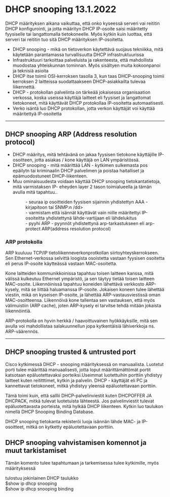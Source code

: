 <h1>DHCP snooping 13.1.2022 </h1>

DHCP määrityksen aikana vaikuttaa, että onko kyseessä serveri vai reititin DHCP konfigurointi, ja jotta määrityn DHCP IP-osoite saisi määritetty fyysiselle tai langattomalla tietokoneelle. Myös kytkin kuin luottaa, että serveri tai reititin tuo sitä DHCP määrityksen IP-osoitetta.  

<ul>
<li> DHCP snooping - mikä on tietoverkon käytettävä suojaus tekniikka, mitä käytetään parantamassa turvallisuutta DHCP infrastruktuurissa </li>

<li> Infrastruktuuri tarkoittaa palveluista ja rakenteesta, että mahdollista muodostaa yhteiskunnan tominnan. Myös sisältyen muita kokoonpanoi ja teknisiä asioita </li>

<li> DHCP itse toimii OSI-kerroksen tasolla 3, kun taas DHCP-snooping toimii kerroksen 2 laitteissa suodattaakseen DHCP-asiakkailta tulevaa liikennettä. </li>

<li>DHCP - protokollan palvelinta on tärkeää jokaisessa organisaation verkossa, koska useissa käyttäjä laitteet eli fyysiset ja langattomat tietokoneet, mitä käyttävät DHCP protokollaa IP-osoitetta automaatisesti. </li>
  
<li>Verko isäntä luo DHCP protokollan, jotta verkon käyttäjät voi käyttää määritettyä IP-osoitetta</li>
  
</ul>

<hr>
<h2>DHCP snooping ARP (Address resolution protocol)</h2>

<ul> 
  <li>DHCP määritys, mitä tehtävänä on jakaa fyysisen tietokone käyttäjille IP-osoitteen, jotta asiakas / kone käyttäjä on LAN ympäristössä.</li>
  <li>DHCP snooping - mitä määrittää LAN - kytkimen sulkemasta pos epäilytn tai kriminaalin DHCP palvelimen ja poistaa haitalliset ja epämuodostuneet DHCP-liikenteen.</li>
  <li>Muu ominaisuudesta voidaan käyttää DHCP snooping tietokantatietoja, mitä varmistaksen IP- eheyden layer 2 tason toimialueella ja tämän avulla mitä tapahtuu..</li>
  <dl>
    <dd>- seuraa ip osoitteiden fyysisen sijainnin yhdistettyn AAA - kirjapitoon tai SNMP:n /dd>
    <dd>- varmistam että isännät käyttävät vain niille määritettyi IP-osoiteitta yhdistettynä lähde-vartijaan eli lähdelukitus </dd>
    <dd>- pyyhi ARP - pyynnöt yhdistettynä arp-tarkastukseen eli arp-protect ARP(address resolution protocol)</dd>
  </dl>
</ul>

<h3>ARP protokolla</h3>
ARP kuuluuu TCP/IP tietoliikenneverkonprotkollan siirtoyhteyskerrokseen. Sen Ethernet-verkossa selvittä loogista osoistetta vastaan fyysisen osoitetta eli perus IP-osoite käytteässä vastaan MAC-osoitetta.

Kone laitteiden kommunikkoinissa tapahtuu toisen laitteen kanssa, mitä välissä kulkeutuu Ethernet ympäristö, ja sen täytyy tietää toisen laitteen MAC-osoite. Liikennöinissä tapahtuu koneiden lähettävä verkkosto ARP-kysely, mitä se liittää haluamanssa IP-osoite. Jokaisen koneen tulee lähettää viestin, mikä on kyseisen IP-osoite, ja lähettää ARP-vastausviestissä oman MAC-osoitteensa. Liikennöivä kone tallentaa sen vastauksen, että myös välimuistiin (ARP cache), joten ARP-kysely ei tarvitse tehdä mitään jokaista liikennöintiä.

ARP-protokolla on hyvin herkkä / haavoittuvainen hyökkäyksille, mitä sen avulla voi mahdollistaa salakuunnellun jopa kytkentäisiä lähiverkkoja ns. ARP-väärennös.

<hr>
<h2>DHCP snooping trusted & untrusted port</h2>

Cisco kytkimessä DHCP - snooping määrityksessä on manuaalista. Luotetut porti tulee määrittää manuaalisesti, jotta loput määrittämättömät portit katsotaan epäluotettavaksi porteiksi.Useimmat luotettuihin porttiin yhdistyy laitteet kuten reititttimet, kytkin ja palvelin. DHCP - käyttäjät eli PC ja kannettavat tietokoneet, mitkä yhdistyy yleensä epäluotettavaan porttiin.

Tämä toimi kuin, että salllii DHCP-palvelinviestit kuten DHCPOFFER JA DHCPACK, mitkä tulevat luotetuista lähteestä. Jos palvelinviestit tulevat epäluotettavasta porteista, mitä hylkää DHCP liikenteen. Kytkin luo taulukon nimellä DHCP Snooping Binding Database.

DHCP snooping tietokanta rekisteröi luoja isännän lähde MAC- ja IP-osoitteet, mitkä on kytketty epäluotettavaan porttiin.

<h2>DHCP snooping vahvistamisen komennot ja muut tarkistamiset</h2>

Tämän komento tulee tapahtumaan ja tarkemisessa tulee kytkimille, myös määrityksessä
<br>

tulostuu jokinlainen DHCP taulukko <br>
$show ip dhcp snooping <br>
$show ip dhcp snooping binding <br>
